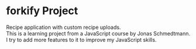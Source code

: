 # forkify Project

Recipe application with custom recipe uploads. <br />
This is a learning project from a JavaScript course by Jonas Schmedtmann. <br />
I try to add more features to it to improve my JavaScript skills. <br />
